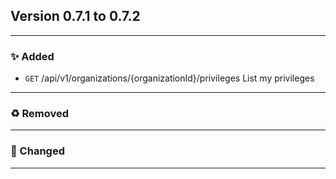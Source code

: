 ## Version 0.7.1 to 0.7.2
---
### :sparkles: Added

* `GET` /api/v1/organizations/{organizationId}/privileges List my privileges
---

### :recycle: Removed
---

### :wrench: Changed
---

